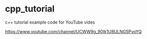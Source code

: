# cpp_tutorial
c++ tutorial example code for YouTube vides

https://www.youtube.com/channel/UCWW9g_90Ik1U8ULNG5PvoYQ
